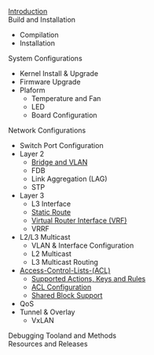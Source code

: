 [Introduction](introduction)  
Build and Installation  
- Compilation  
- Installation  

System Configurations  
- Kernel Install & Upgrade  
- Firmware Upgrade  
- Plaform  
  - Temperature and Fan  
  - LED
  - Board Configuration

Network Configurations
- Switch Port Configuration  
- Layer 2  
  - [Bridge and VLAN](bridge-and-vlan)
  - FDB
  - Link Aggregation (LAG)
  - STP  
- Layer 3 
  - L3 Interface
  - [Static Route](static-route)
  - [Virtual Router Interface (VRF)](virtual-router-interface-(vrf))
  - VRRF  
- L2/L3 Multicast  
  - VLAN & Interface Configuration
  - L2 Multicast
  - L3 Multicast Routing 
- [Access-Control-Lists-(ACL)](Access-Control-Lists-(ACL))
  - [Supported Actions, Keys and Rules](supported-actions,-keys-and-rules)
  - [ACL Configuration](acl-configuration)
  - [Shared Block Support](shared-block-support)
- QoS 
- Tunnel & Overlay
  - VxLAN  

Debugging Tooland and Methods  
Resources and Releases  
